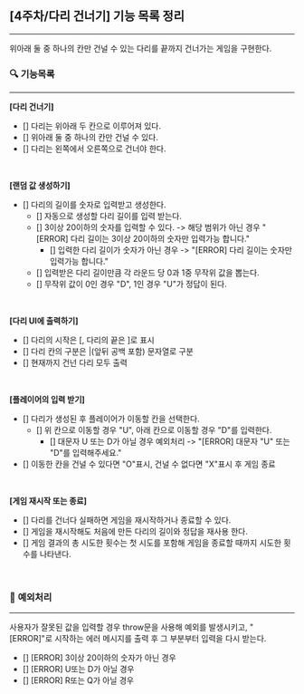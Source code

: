## **[4주차/다리 건너기] 기능 목록 정리**

<hr>
위아래 둘 중 하나의 칸만 건널 수 있는 다리를 끝까지 건너가는 게임을 구현한다.

<br>

### 🔍 **기능목록**

<hr>

**[다리 건너기]**

- [] 다리는 위아래 두 칸으로 이루어져 있다.
- [] 위아래 둘 중 하나의 칸만 건널 수 있다.
- [] 다리는 왼쪽에서 오른쪽으로 건너야 한다.

<br>

**[랜덤 값 생성하기]**

- [] 다리의 길이를 숫자로 입력받고 생성한다.
  - [] 자동으로 생성할 다리 길이를 입력 받는다.
  - [] 3이상 20이하의 숫자를 입력할 수 있다. -> 해당 범위가 아닌 경우 "[ERROR] 다리 길이는 3이상 20이하의 숫자만 입력가능 합니다."
    - [] 입력한 다리 길이가 숫자가 아닌 경우 -> "[ERROR] 다리 길이는 숫자만 입력가능 합니다."
  - [] 입력받은 다리 길이만큼 각 라운드 당 0과 1중 무작위 값을 뽑는다.
  - [] 무작위 값이 0인 경우 "D", 1인 경우 "U"가 정답이 된다.

<br>

**[다리 UI에 출력하기]**

- [] 다리의 시작은 [, 다리의 끝은 ]로 표시
- [] 다리 칸의 구분은 |(앞뒤 공백 포함) 문자열로 구분
- [] 현재까지 건넌 다리 모두 출력

<br>

**[플레이어의 입력 받기]**

- [] 다리가 생성된 후 플레이어가 이동할 칸을 선택한다.
  - [] 위 칸으로 이동할 경우 "U", 아래 칸으로 이동할 경우 "D"를 입력한다.
    - [] 대문자 U 또는 D가 아닐 경우 예외처리 -> "[ERROR] 대문자 "U" 또는 "D"를 입력해주세요."
- [] 이동한 칸을 건널 수 있다면 "O"표시, 건널 수 없다면 "X"표시 후 게임 종료

<br>

**[게임 재시작 또는 종료]**

- [] 다리를 건너다 실패하면 게임을 재시작하거나 종료할 수 있다.
- [] 게임을 재시작해도 처음에 만든 다리의 길이와 정답을 재사용 한다.
- [] 게임 결과의 총 시도한 횟수는 첫 시도를 포함해 게임을 종료할 때까지 시도한 횟수를 나타낸다.

<br>

### 🚨 **예외처리**

<hr>
사용자가 잘못된 값을 입력할 경우 throw문을 사용해 예외를 발생시키고, "[ERROR]"로 시작하는 에러 메시지를 출력 후 그 부분부터 입력을 다시 받는다.

<br>

- [] [ERROR] 3이상 20이하의 숫자가 아닌 경우
- [] [ERROR] U또는 D가 아닐 경우
- [] [ERROR] R또는 Q가 아닐 경우

